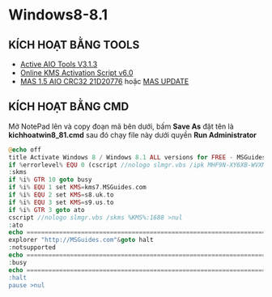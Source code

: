 # Windows8-8.1 #

## KÍCH HOẠT BẰNG TOOLS ##

- [Active AIO Tools V3.1.3](https://1drv.ms/u/s!AkwSBX-xWiVhgReolwU8a9uuJrz7?e=5ozreC)
- [Online KMS Activation Script v6.0](https://github.com/Sale-Office365/Windows8-8.1/files/10002218/Online.KMS.Activation.Script.v6.0.txt)
- [MAS 1.5 AIO CRC32 21D20776](https://github.com/Sale-Office365/Windows8-8.1/files/10002222/MAS.1.5.AIO.CRC32.21D20776.txt) hoặc [MAS UPDATE](https://1drv.ms/u/s!AkwSBX-xWiVhiT-3r9nKNHt51gBx?e=40ciuC)

## KÍCH HOẠT BẰNG CMD ##

Mở NotePad lên và copy đoạn mã bên dưới, bấm **Save As** đặt tên là **kichhoatwin8_81.cmd** sau đó chạy file này dưới quyền **Run Administrator**

```php
@echo off
title Activate Windows 8 / Windows 8.1 ALL versions for FREE - MSGuides.com&cls&echo =====================================================================================&echo #Project: Activating Microsoft software products for FREE without additional software&echo =====================================================================================&echo.&echo #Supported products:&echo - Windows 8 Core&echo - Windows 8 Core Single Language&echo - Windows 8 Professional&echo - Windows 8 Professional N&echo - Windows 8 Professional WMC&echo - Windows 8 Enterprise&echo - Windows 8 Enterprise N&echo - Windows 8.1 Core&echo - Windows 8.1 Core N&echo - Windows 8.1 Core Single Language&echo - Windows 8.1 Professional&echo - Windows 8.1 Professional N&echo - Windows 8.1 Professional WMC&echo - Windows 8.1 Enterprise&echo - Windows 8.1 Enterprise N&echo.&echo.&echo ============================================================================&echo Activating your Windows...&cscript //nologo slmgr.vbs /ckms >nul&cscript //nologo slmgr.vbs /upk >nul&cscript //nologo slmgr.vbs /cpky >nul&set i=1&wmic os | findstr /I "enterprise" >nul
if %errorlevel% EQU 0 (cscript //nologo slmgr.vbs /ipk MHF9N-XY6XB-WVXMC-BTDCT-MKKG7 >nul||cscript //nologo slmgr.vbs /ipk TT4HM-HN7YT-62K67-RGRQJ-JFFXW >nul||cscript //nologo slmgr.vbs /ipk 32JNW-9KQ84-P47T8-D8GGY-CWCK7 >nul||cscript //nologo slmgr.vbs /ipk JMNMF-RHW7P-DMY6X-RF3DR-X2BQT >nul&goto skms) else (cscript //nologo slmgr.vbs /ipk GCRJD-8NW9H-F2CDX-CCM8D-9D6T9 >nul||cscript //nologo slmgr.vbs /ipk HMCNV-VVBFX-7HMBH-CTY9B-B4FXY >nul||cscript //nologo slmgr.vbs /ipk NG4HW-VH26C-733KW-K6F98-J8CK4 >nul||cscript //nologo slmgr.vbs /ipk XCVCF-2NXM9-723PB-MHCB7-2RYQQ >nul||cscript //nologo slmgr.vbs /ipk GNBB8-YVD74-QJHX6-27H4K-8QHDG >nul||cscript //nologo slmgr.vbs /ipk M9Q9P-WNJJT-6PXPY-DWX8H-6XWKK >nul||cscript //nologo slmgr.vbs /ipk 7B9N3-D94CG-YTVHR-QBPX3-RJP64 >nul||cscript //nologo slmgr.vbs /ipk BB6NG-PQ82V-VRDPW-8XVD2-V8P66 >nul||cscript //nologo slmgr.vbs /ipk 789NJ-TQK6T-6XTH8-J39CJ-J8D3P >nul||goto notsupported)
:skms
if %i% GTR 10 goto busy
if %i% EQU 1 set KMS=kms7.MSGuides.com
if %i% EQU 2 set KMS=s8.uk.to
if %i% EQU 3 set KMS=s9.us.to
if %i% GTR 3 goto ato
cscript //nologo slmgr.vbs /skms %KMS%:1688 >nul
:ato
echo ============================================================================&echo.&echo.&cscript //nologo slmgr.vbs /ato | find /i "successfully" && (echo.&echo ============================================================================&echo.&echo #My official blog: MSGuides.com&echo.&echo #How it works: bit.ly/kms-server&echo.&echo #Please feel free to contact me at msguides.com@gmail.com if you have any questions or concerns.&echo.&echo #Please consider supporting this project: donate.msguides.com&echo #Your support is helping me keep my servers running 24/7!&echo.&echo ============================================================================&choice /n /c YN /m "Would you like to visit my blog [Y,N]?" & if errorlevel 2 exit) || (echo The connection to my KMS server failed! Trying to connect to another one... & echo Please wait... & echo. & echo. & set /a i+=1 & goto skms)
explorer "http://MSGuides.com"&goto halt
:notsupported
echo ============================================================================&echo.&echo Sorry, your version is not supported.&echo.
:busy
echo ============================================================================&echo.&echo Sorry, the server is busy and can't respond to your request. Please try again.&echo.
:halt
pause >nul
```

